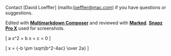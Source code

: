 Contact 
[David Loeffler] (mailto:loeffler@mac.com) 
if you have questions or suggestions.

Edited with [**Multimarkdown Composer**](http://multimarkdown.com/) and reviewed with [**Marked**](http://markedapp.com/).  [**Snapz Pro X**](http://www.ambrosiasw.com/utilities/snapzprox/) used for screenshots. 

\[ a x^2 + b x + c = 0 \]

\[ x = {-b \pm \sqrt{b^2-4ac} \over 2a} \]

